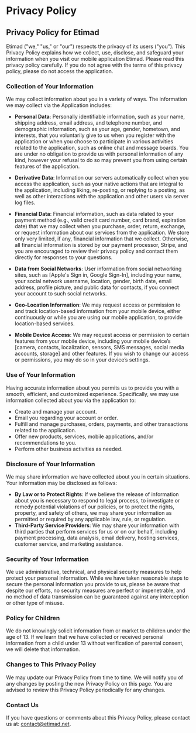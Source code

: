 # Privacy Policy

## Privacy Policy for Etimad

Etimad ("we," "us," or "our") respects the privacy of its users ("you"). This Privacy Policy explains how we collect, use, disclose, and safeguard your information when you visit our mobile application Etimad. Please read this privacy policy carefully. If you do not agree with the terms of this privacy policy, please do not access the application.

### Collection of Your Information

We may collect information about you in a variety of ways. The information we may collect via the Application includes:

- **Personal Data**: Personally identifiable information, such as your name, shipping address, email address, and telephone number, and demographic information, such as your age, gender, hometown, and interests, that you voluntarily give to us when you register with the application or when you choose to participate in various activities related to the application, such as online chat and message boards. You are under no obligation to provide us with personal information of any kind, however your refusal to do so may prevent you from using certain features of the application.

- **Derivative Data**: Information our servers automatically collect when you access the application, such as your native actions that are integral to the application, including liking, re-posting, or replying to a posting, as well as other interactions with the application and other users via server log files.

- **Financial Data**: Financial information, such as data related to your payment method (e.g., valid credit card number, card brand, expiration date) that we may collect when you purchase, order, return, exchange, or request information about our services from the application. We store only very limited, if any, financial information that we collect. Otherwise, all financial information is stored by our payment processor, Stripe, and you are encouraged to review their privacy policy and contact them directly for responses to your questions.

- **Data from Social Networks**: User information from social networking sites, such as [Apple's Sign in, Google Sign-In], including your name, your social network username, location, gender, birth date, email address, profile picture, and public data for contacts, if you connect your account to such social networks.

- **Geo-Location Information**: We may request access or permission to and track location-based information from your mobile device, either continuously or while you are using our mobile application, to provide location-based services.

- **Mobile Device Access**: We may request access or permission to certain features from your mobile device, including your mobile device’s [camera, contacts, localization, sensors, SMS messages, social media accounts, storage] and other features. If you wish to change our access or permissions, you may do so in your device’s settings.

### Use of Your Information

Having accurate information about you permits us to provide you with a smooth, efficient, and customized experience. Specifically, we may use information collected about you via the application to:

- Create and manage your account.
- Email you regarding your account or order.
- Fulfill and manage purchases, orders, payments, and other transactions related to the application.
- Offer new products, services, mobile applications, and/or recommendations to you.
- Perform other business activities as needed.

### Disclosure of Your Information

We may share information we have collected about you in certain situations. Your information may be disclosed as follows:

- **By Law or to Protect Rights**: If we believe the release of information about you is necessary to respond to legal process, to investigate or remedy potential violations of our policies, or to protect the rights, property, and safety of others, we may share your information as permitted or required by any applicable law, rule, or regulation.
- **Third-Party Service Providers**: We may share your information with third parties that perform services for us or on our behalf, including payment processing, data analysis, email delivery, hosting services, customer service, and marketing assistance.

### Security of Your Information

We use administrative, technical, and physical security measures to help protect your personal information. While we have taken reasonable steps to secure the personal information you provide to us, please be aware that despite our efforts, no security measures are perfect or impenetrable, and no method of data transmission can be guaranteed against any interception or other type of misuse.

### Policy for Children

We do not knowingly solicit information from or market to children under the age of 13. If we learn that we have collected or received personal information from a child under 13 without verification of parental consent, we will delete that information.

### Changes to This Privacy Policy

We may update our Privacy Policy from time to time. We will notify you of any changes by posting the new Privacy Policy on this page. You are advised to review this Privacy Policy periodically for any changes.

### Contact Us

If you have questions or comments about this Privacy Policy, please contact us at: contact@etimad.net.
